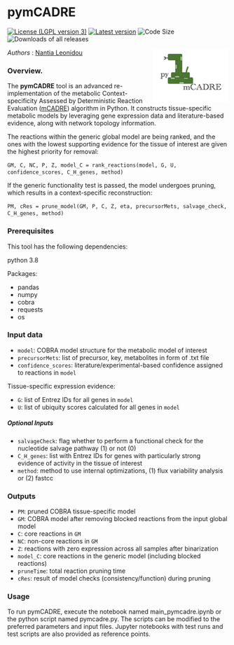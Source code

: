 # pymCADRE 

[![License (LGPL version 3)](https://img.shields.io/badge/license-LGPLv3.0-blue.svg?style=plastic)](http://opensource.org/licenses/LGPL-3.0)
[![Latest version](https://img.shields.io/badge/Latest_version-0.9-brightgreen.svg?style=plastic)](https://github.com/draeger-lab/pymCADRE/releases/)
![Code Size](https://img.shields.io/github/languages/code-size/draeger-lab/pymCADRE.svg?style=plastic)
![Downloads of all releases](https://img.shields.io/github/downloads/draeger-lab/pymCADRE/total.svg?style=plastic)

<img align="right" src="pymCADRE_logo.png" alt="drawing" width="170"/> 

*Authors* : [Nantia Leonidou](https://github.com/NantiaL)


### Overview. 

The **pymCADRE** tool is an advanced re-implementation of the metabolic Context-specificity Assessed by Deterministic Reaction Evaluation ([mCADRE](https://github.com/jaeddy/mcadre)) algorithm in Python. It constructs tissue-specific metabolic models by leveraging gene expression data and literature-based evidence, along with network topology information.

The reactions within the generic global model are being ranked, and the ones with the lowest supporting evidence for the tissue
of interest are given the highest priority for removal:
```
GM, C, NC, P, Z, model_C = rank_reactions(model, G, U, confidence_scores, C_H_genes, method)
```
If the generic functionality test is passed, the model undergoes pruning, which results in a context-specific reconstruction:
```
PM, cRes = prune_model(GM, P, C, Z, eta, precursorMets, salvage_check, C_H_genes, method)
```

### Prerequisites

This tool has the following dependencies:

python 3.8

Packages:
* pandas
* numpy
* cobra
* requests
* os

### Input data
+ `model`: COBRA model structure for the metabolic model of interest
+ `precursorMets`: list of precursor, key, metabolites in form of .txt file
+ `confidence_scores`: literature/experimental-based confidence assigned to reactions in `model`

Tissue-specific expression evidence: 
+ `G`: list of Entrez IDs for all genes in `model`
+ `U`: list of ubiquity scores calculated for all genes in `model`

##### Optional Inputs
+ `salvageCheck`: flag whether to perform a functional check for the nucleotide salvage pathway (1) or not (0)
+ `C_H_genes`: list with Entrez IDs for genes with particularly strong evidence of activity in the tissue of interest
+ `method`: method to use internal optimizations, (1) flux variability analysis or (2) fastcc

### Outputs
+ `PM`: pruned COBRA tissue-specific model
+ `GM`: COBRA model after removing blocked reactions from the input global model
+ `C`: core reactions in `GM`
+ `NC`: non-core reactions in `GM` 
+ `Z`: reactions with zero expression across all samples after binarization
+ `model_C`: core reactions in the generic model (including blocked reactions)
+ `pruneTime`: total reaction pruning time 
+ `cRes`: result of model checks (consistency/function) during pruning
  

### Usage
To run pymCADRE, execute the notebook named main_pymcadre.ipynb or the python script named pymcadre.py. The scripts can be modified to the preferred parameters and input files. Jupyter notebooks with test runs and test scripts are also provided as reference points.



